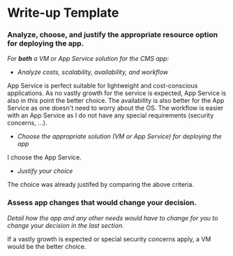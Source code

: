 # Write-up Template

### Analyze, choose, and justify the appropriate resource option for deploying the app.

*For **both** a VM or App Service solution for the CMS app:*
- *Analyze costs, scalability, availability, and workflow*

App Service is perfect suitable for lightweight and cost-conscious applications. 
As no vastly growth for the service is expected, App Service is also in this point the better choice.
The availability is also better for the App Service as one doesn't need to worry about the OS.
The workflow is easier with an App Service as I do not have any special requirements (security concerns, ...). 

- *Choose the appropriate solution (VM or App Service) for deploying the app*

I choose the App Service.

- *Justify your choice*

The choice was already justifed by comparing the above criteria.


### Assess app changes that would change your decision.

*Detail how the app and any other needs would have to change for you to change your decision in the last section.* 

If a vastly growth is expected or special security concerns apply, a VM would be the better choice.
